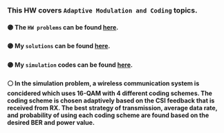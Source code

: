 ### This HW covers ```Adaptive Modulation and Coding``` topics.

#### :purple_circle: **The `HW problems` can be found [here](https://github.com/fnoorzad/Wireless-Communications-Systems/blob/806ac8abc62452be0f459f53af9d065c3d1e257b/HW/4/HW%20Problems.pdf).**
#### :purple_circle: **My `solutions` can be found [here](https://github.com/fnoorzad/Wireless-Communications-Systems/blob/806ac8abc62452be0f459f53af9d065c3d1e257b/HW/4/My%20Solutions.pdf).**
#### :purple_circle: **My `simulation` codes can be found [here](https://github.com/fnoorzad/Wireless-Communications-Systems/blob/806ac8abc62452be0f459f53af9d065c3d1e257b/HW/4/Codes.m).**

#### :white_circle: In the simulation problem, a wireless communication system is concidered which uses 16-QAM with 4 different coding schemes. The coding scheme is chosen adaptively based on the CSI feedback that is received from RX. The best strategy of transmission, average data rate, and probability of using each coding scheme are found based on the desired BER and power value. 

